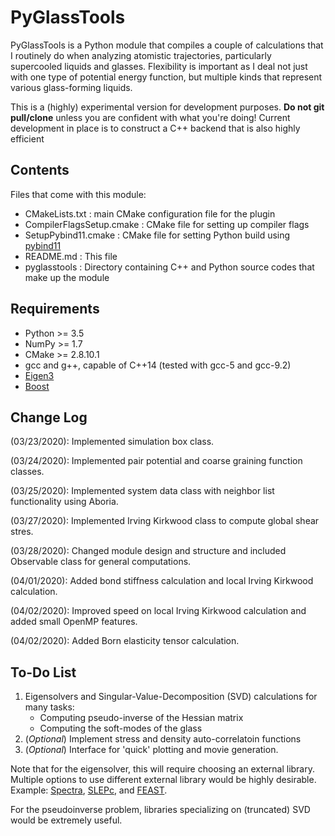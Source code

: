 # **PyGlassTools**

PyGlassTools is a Python module that compiles a couple of calculations that I routinely do when analyzing atomistic trajectories, particularly supercooled liquids and glasses. Flexibility is important as I deal not just with one type of potential energy function, but multiple kinds that represent various glass-forming liquids.

This is a (highly) experimental version for development purposes. **Do not git pull/clone** unless you are confident with what you're doing! Current development in place is to construct a C++ backend that is also highly efficient

## **Contents** 

Files that come with this module:
 - CMakeLists.txt           : main CMake configuration file for the plugin
 - CompilerFlagsSetup.cmake : CMake file for setting up compiler flags
 - SetupPybind11.cmake      : CMake file for setting Python build using [pybind11](https://pybind11.readthedocs.io/en/stable/)
 - README.md                : This file
 - pyglasstools             : Directory containing C++ and Python source codes that make up the module

## **Requirements**

- Python >= 3.5
- NumPy >= 1.7
- CMake >= 2.8.10.1
- gcc and g++, capable of C++14 (tested with gcc-5 and gcc-9.2)
- [Eigen3](http://eigen.tuxfamily.org/index.php?title=Main_Page)
- [Boost](https://www.boost.org/)


## **Change Log**

(03/23/2020): Implemented simulation box class.

(03/24/2020): Implemented pair potential and coarse graining function classes.

(03/25/2020): Implemented system data class with neighbor list functionality using Aboria.

(03/27/2020): Implemented Irving Kirkwood class to compute global shear stres.

(03/28/2020): Changed module design and structure and included Observable class for general computations. 

(04/01/2020): Added bond stiffness calculation and local Irving Kirkwood calculation.

(04/02/2020): Improved speed on local Irving Kirkwood calculation and added small OpenMP features.

(04/02/2020): Added Born elasticity tensor calculation.

## **To-Do List**
1. Eigensolvers and Singular-Value-Decomposition (SVD) calculations for many tasks:
   * Computing pseudo-inverse of the Hessian matrix
   * Computing the soft-modes of the glass
2. (*Optional*) Implement stress and density auto-correlatoin functions
3. (*Optional*) Interface for 'quick' plotting and movie generation. 

Note that for the eigensolver, this will require choosing an external library. Multiple options to use different external library would be highly desirable. Example: [Spectra](https://spectralib.org/), [SLEPc](https://slepc.upv.es/), and [FEAST](http://www.ecs.umass.edu/~polizzi/feast/). 

For the pseudoinverse problem, libraries specializing on (truncated) SVD would be extremely useful.
